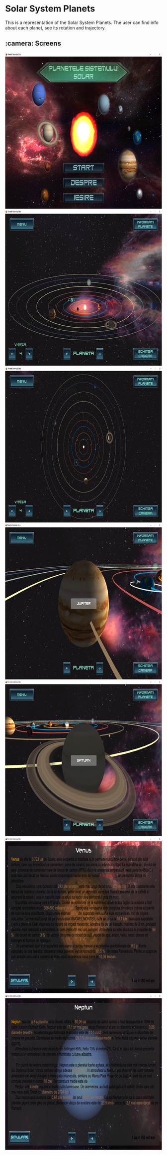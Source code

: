 # Solar System Planets

This is a representation of the Solar System Planets. The user can find info about each planet, see its rotation and trajectory.

<h2>:camera: Screens</h2>

<img src="https://github.com/sabauandrei98/unity3d/blob/master/planets-of-solar-system/Screens/1.png" height="500" width="800">
<img src="https://github.com/sabauandrei98/unity3d/blob/master/planets-of-solar-system/Screens/2.png" height="500" width="800">
<img src="https://github.com/sabauandrei98/unity3d/blob/master/planets-of-solar-system/Screens/3.png" height="500" width="800">
<img src="https://github.com/sabauandrei98/unity3d/blob/master/planets-of-solar-system/Screens/4.png" height="500" width="800">
<img src="https://github.com/sabauandrei98/unity3d/blob/master/planets-of-solar-system/Screens/5.png" height="500" width="800">
<img src="https://github.com/sabauandrei98/unity3d/blob/master/planets-of-solar-system/Screens/6.png" height="500" width="800">
<img src="https://github.com/sabauandrei98/unity3d/blob/master/planets-of-solar-system/Screens/7.png" height="500" width="800">
